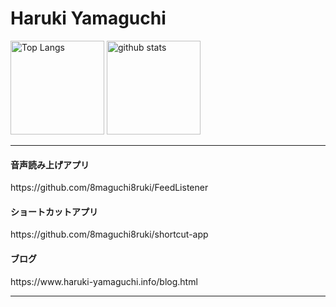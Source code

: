 <h1>Haruki Yamaguchi</h1>

<p align="left"> 
  <img alt="Top Langs" height="150px" src="https://github-readme-stats.vercel.app/api/top-langs/?username=8maguchi8ruki&layout=compact&show_icons=true&theme=onedark" />
  <img alt="github stats" height="150px" src="https://github-readme-stats.vercel.app/api?username=8maguchi8ruki&theme=onedark&show_icons=ture" />
</p>

<hr> 

<h4>音声読み上げアプリ</h4>
https://github.com/8maguchi8ruki/FeedListener
 
<h4>ショートカットアプリ</h4>
https://github.com/8maguchi8ruki/shortcut-app
<h4>ブログ</h4>
https://www.haruki-yamaguchi.info/blog.html
 
 <hr>
 



